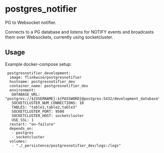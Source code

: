 # postgres_notifier

PG to Websocket notifier.

Connects to a PG database and listens for NOTIFY events and broadcasts them over Websockets, currently using socketcluster.

## Usage

Example docker-compose setup:

```
 postgresnotifier_development:
  image: flinkwise/postgresnotifier
  hostname: postgresnotifier_dev
  container_name: postgresnotifier_dev
  environment:
   DATABASE_URL: "postgres://${USERNAME}:${PASSWORD}@postgres:5432/development_database"
   SOCKETCLUSTER_NUM_CONNECTIONS: 10
   TABLES: "table1,table2,table3"
   SOCKETCLUSTER_PORT: 9500
   SOCKETCLUSTER_HOST: socketcluster
   USE_SSL: 1
  restart: "on-failure"
  depends_on:
   - postgres
   - socketcluster
  volumes:
   - "./_persistence/postgresnotifier_dev/logs:/logs"
```
